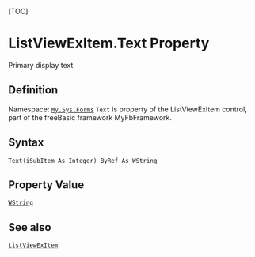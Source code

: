 [TOC]
# ListViewExItem.Text Property
Primary display text
## Definition
Namespace: [`My.Sys.Forms`](My.Sys.Forms.md)
`Text` is property of the ListViewExItem control, part of the freeBasic framework MyFbFramework.
## Syntax
```freeBasic
Text(iSubItem As Integer) ByRef As WString
```
## Property Value
[`WString`]("https://www.freebasic.net/wiki/KeyPgWString")
## See also
[`ListViewExItem`](ListViewExItem.md)
